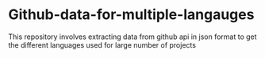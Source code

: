 # Github-data-for-multiple-langauges
This repository involves extracting data from github api in json format to get the different languages used  for large number of projects
